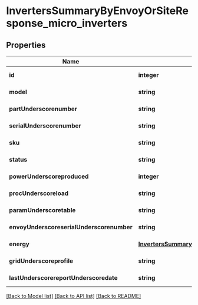 # InvertersSummaryByEnvoyOrSiteResponse_micro_inverters

## Properties
Name | Type | Description | Notes
------------ | ------------- | ------------- | -------------
**id** | **integer** |  | [default to null]
**model** | **string** |  | [default to null]
**partUnderscorenumber** | **string** |  | [default to null]
**serialUnderscorenumber** | **string** |  | [default to null]
**sku** | **string** |  | [default to null]
**status** | **string** |  | [default to null]
**powerUnderscoreproduced** | **integer** |  | [default to null]
**procUnderscoreload** | **string** |  | [default to null]
**paramUnderscoretable** | **string** |  | [default to null]
**envoyUnderscoreserialUnderscorenumber** | **string** |  | [default to null]
**energy** | [**InvertersSummaryByEnvoyOrSiteResponseEnergy**](InvertersSummaryByEnvoyOrSiteResponseEnergy.md) |  | [default to null]
**gridUnderscoreprofile** | **string** |  | [default to null]
**lastUnderscorereportUnderscoredate** | **string** |  | [default to null]

[[Back to Model list]](../README.md#documentation-for-models) [[Back to API list]](../README.md#documentation-for-api-endpoints) [[Back to README]](../README.md)


